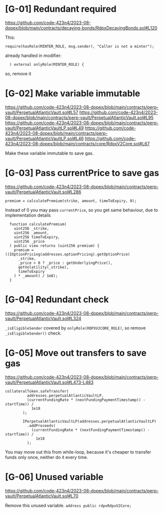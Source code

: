 # [G-01] Redundant required

https://github.com/code-423n4/2023-08-dopex/blob/main/contracts/decaying-bonds/RdpxDecayingBonds.sol#L120

This:
```solidity
require(hasRole(MINTER_ROLE, msg.sender), "Caller is not a minter");
```
already handled in modifier: 
```solidity
  ) external onlyRole(MINTER_ROLE) {
```
so, remove it

# [G-02] Make variable immutable

https://github.com/code-423n4/2023-08-dopex/blob/main/contracts/perp-vault/PerpetualAtlanticVault.sol#L57
https://github.com/code-423n4/2023-08-dopex/blob/main/contracts/perp-vault/PerpetualAtlanticVault.sol#L95
https://github.com/code-423n4/2023-08-dopex/blob/main/contracts/perp-vault/PerpetualAtlanticVaultLP.sol#L49
https://github.com/code-423n4/2023-08-dopex/blob/main/contracts/perp-vault/PerpetualAtlanticVaultLP.sol#L46
https://github.com/code-423n4/2023-08-dopex/blob/main/contracts/core/RdpxV2Core.sol#L67

Make these variable immutable to save gas.

# [G-03] Pass currentPrice to save gas
https://github.com/code-423n4/2023-08-dopex/blob/main/contracts/perp-vault/PerpetualAtlanticVault.sol#L286

```solidity
premium = calculatePremium(strike, amount, timeToExpiry, 0);
```
Instead of 0 you may pass `currentPrice`, so you get same behaviour, due to implementation details
```solidity
  function calculatePremium(
    uint256 _strike,
    uint256 _amount,
    uint256 timeToExpiry,
    uint256 _price
  ) public view returns (uint256 premium) {
    premium = ((IOptionPricing(addresses.optionPricing).getOptionPrice(
      _strike,
      _price > 0 ? _price : getUnderlyingPrice(),
      getVolatility(_strike),
      timeToExpiry
    ) * _amount) / 1e8);
  }
```

# [G-04] Redundant check

https://github.com/code-423n4/2023-08-dopex/blob/main/contracts/perp-vault/PerpetualAtlanticVault.sol#L324

`_isEligibleSender` covered by `onlyRole(RDPXV2CORE_ROLE)`, so remove `_isEligibleSender()` check.

# [G-05] Move out transfers to save gas

https://github.com/code-423n4/2023-08-dopex/blob/main/contracts/perp-vault/PerpetualAtlanticVault.sol#L473-L483

```solidity
collateralToken.safeTransfer(
          addresses.perpetualAtlanticVaultLP,
          (currentFundingRate * (nextFundingPaymentTimestamp() - startTime)) /
            1e18
        );

        IPerpetualAtlanticVaultLP(addresses.perpetualAtlanticVaultLP)
          .addProceeds(
            (currentFundingRate * (nextFundingPaymentTimestamp() - startTime)) /
              1e18
          );
```

You may move out this from while-loop, because it's cheaper to transfer funds only once, neither do it every time.

# [G-06] Unused variable

https://github.com/code-423n4/2023-08-dopex/blob/main/contracts/perp-vault/PerpetualAtlanticVault.sol#L70

Remove this unused variable.
`address public rdpxRdpxV2Core;`